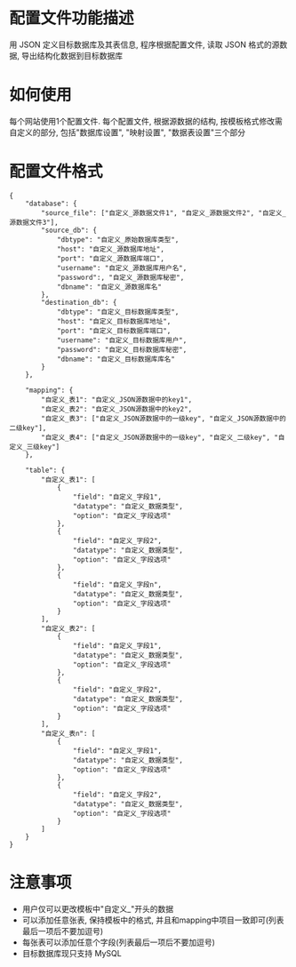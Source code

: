 # 配置文件功能描述

用 JSON 定义目标数据库及其表信息, 程序根据配置文件, 读取 JSON 格式的源数据, 导出结构化数据到目标数据库

# 如何使用

每个网站使用1个配置文件. 
每个配置文件, 根据源数据的结构, 按模板格式修改需自定义的部分, 包括"数据库设置", "映射设置", "数据表设置"三个部分

# 配置文件格式

```
{
    "database": {
        "source_file": ["自定义_源数据文件1", "自定义_源数据文件2", "自定义_源数据文件3"], 
        "source_db": {
            "dbtype": "自定义_原始数据库类型",
            "host": "自定义_源数据库地址",
            "port": "自定义_源数据库端口",
            "username": "自定义_源数据库用户名",
            "password":, "自定义_源数据库秘密",
            "dbname": "自定义_源数据库名"
        },
        "destination_db": {
            "dbtype": "自定义_目标数据库类型",
            "host": "自定义_目标数据库地址",
            "port": "自定义_目标数据库端口",
            "username": "自定义_目标数据库用户",
            "password": "自定义_目标数据库秘密",
            "dbname": "自定义_目标数据库库名"
        }
    },

    "mapping": {
        "自定义_表1": "自定义_JSON源数据中的key1",
        "自定义_表2": "自定义_JSON源数据中的key2",
        "自定义_表3": ["自定义_JSON源数据中的一级key", "自定义_JSON源数据中的二级key"],
        "自定义_表4": ["自定义_JSON源数据中的一级key", "自定义_二级key", "自定义_三级key"]
    },

    "table": {
        "自定义_表1": [
			{
				"field": "自定义_字段1",
				"datatype": "自定义_数据类型",
				"option": "自定义_字段选项"
			},
			{
				"field": "自定义_字段2",
				"datatype": "自定义_数据类型",
				"option": "自定义_字段选项"
			},
			{
				"field": "自定义_字段n",
				"datatype": "自定义_数据类型",
				"option": "自定义_字段选项"
			}
		],
		"自定义_表2": [
			{
				"field": "自定义_字段1",
				"datatype": "自定义_数据类型",
				"option": "自定义_字段选项"
			},
			{
				"field": "自定义_字段2",
				"datatype": "自定义_数据类型",
				"option": "自定义_字段选项"
			}
		],
		"自定义_表n": [
			{
				"field": "自定义_字段1",
				"datatype": "自定义_数据类型",
				"option": "自定义_字段选项"
			},
			{
				"field": "自定义_字段2",
				"datatype": "自定义_数据类型",
				"option": "自定义_字段选项"
			}
		]
	}
}
```

# 注意事项

- 用户仅可以更改模板中"自定义_"开头的数据
- 可以添加任意张表, 保持模板中的格式, 并且和mapping中项目一致即可(列表最后一项后不要加逗号)
- 每张表可以添加任意个字段(列表最后一项后不要加逗号) 
- 目标数据库现只支持 MySQL

